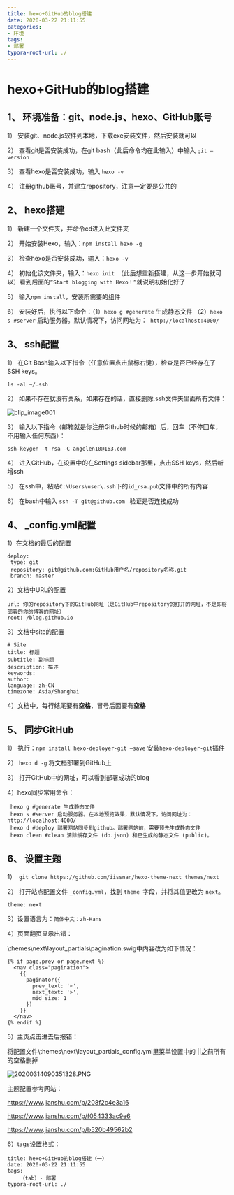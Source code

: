 ```yaml
---
title: hexo+GitHub的blog搭建
date: 2020-03-22 21:11:55
categories:
- 环境
tags:
- 部署
typora-root-url: ./
---
```


# hexo+GitHub的blog搭建

## 1、 环境准备：git、node.js、hexo、GitHub账号

1） 安装git、node.js软件到本地，下载exe安装文件，然后安装就可以

2） 查看git是否安装成功，在git bash（此后命令均在此输入）中输入 `git –version`

3） 查看hexo是否安装成功，输入 `hexo -v`

4） 注册github账号，并建立repository，注意一定要是公共的

<!-- more -->

## 2、 hexo搭建

1） 新建一个文件夹，并命令cd进入此文件夹

2） 开始安装Hexo，输入：`npm install hexo -g`

3） 检查hexo是否安装成功，输入：`hexo -v`

4） 初始化该文件夹，输入：`hexo init `（此后想重新搭建，从这一步开始就可以）看到后面的`“Start blogging with Hexo！”`就说明初始化好了

5） 输入`npm install`，安装所需要的组件

6） 安装好后，执行以下命令：（1）`hexo g #generate` 生成静态文件 （2）`hexo s #server` 启动服务器。默认情况下，访问网址为：` http://localhost:4000/`

## 3、 ssh配置 

1） 在Git Bash输入以下指令（任意位置点击鼠标右键），检查是否已经存在了SSH keys。

````
ls -al ~/.ssh
````

2） 如果不存在就没有关系，如果存在的话，直接删除.ssh文件夹里面所有文件：

![clip_image001](/blog.github.io/images/clip_image001.png)


3） 输入以下指令（邮箱就是你注册Github时候的邮箱）后，回车（不停回车，不用输入任何东西）：

````
ssh-keygen -t rsa -C angelen10@163.com
````

4） 进入GitHub，在设置中的在Settings sidebar那里，点击SSH keys，然后新增ssh

5） 在ssh中，粘贴`C:\Users\user\.ssh`下的`id_rsa.pub`文件中的所有内容

6） 在bash中输入   `ssh -T git@github.com `   验证是否连接成功

## 4、 _config.yml配置

1）在文档的最后的配置

````
deploy:
 type: git
 repository: git@github.com:GitHub用户名/repository名称.git
 branch: master
````

2）文档中URL的配置

````
url: 你的repository下的GitHub网址（是GitHub中repository的打开的网址，不是即将部署的你的博客的网址）
root: /blog.github.io
````

3）文档中site的配置

````
# Site
title: 标题
subtitle: 副标题
description: 描述
keywords: 
author: 
language: zh-CN
timezone: Asia/Shanghai
````

4）文档中，每行结尾要有**空格**，冒号后面要有**空格**

## 5、 同步GitHub

1） 执行：`npm install hexo-deployer-git –save` 安装`hexo-deployer-git`插件

2） `hexo d -g` 将文档部署到GitHub上

3） 打开GitHub中的网址，可以看到部署成功的blog

4）hexo同步常用命令：

````
 hexo g #generate 生成静态文件
 hexo s #server 启动服务器。在本地预览效果，默认情况下，访问网址为： http://localhost:4000/
 hexo d #deploy 部署网站同步到github。部署网站前，需要预先生成静态文件
 hexo clean #clean 清除缓存文件 (db.json) 和已生成的静态文件 (public)。
````

## 6、 设置主题

1）` git clone https://github.com/iissnan/hexo-theme-next themes/next`

2） 打开站点配置文件 `_config.yml`，找到 `theme `字段，并将其值更改为 `next`。

`theme: next`

3）设置语言为：`简体中文：zh-Hans`

4）页面翻页显示出错：

\themes\next\layout\_partials\pagination.swig中内容改为如下情况：

`````
{% if page.prev or page.next %}
  <nav class="pagination">
    {{
      paginator({
        prev_text: '<',
        next_text: '>',
        mid_size: 1
      })
    }}
  </nav>
{% endif %}
`````

5）主页点击进去后报错：

将配置文件\themes\next\layout\_partials\_config.yml里菜单设置中的 ||之前所有的空格删掉

![20200314090351328.PNG](/blog.github.io/images/20200314090351328.PNG)

主题配置参考网站：

https://www.jianshu.com/p/208f2c4e3a16

https://www.jianshu.com/p/f054333ac9e6

https://www.jianshu.com/p/b520b49562b2

6）tags设置格式：

````
title: hexo+GitHub的blog搭建（一）
date: 2020-03-22 21:11:55
tags:
	（tab）- 部署
typora-root-url: ./
````

